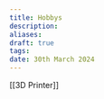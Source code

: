 ```yaml
---
title: Hobbys
description: 
aliases: 
draft: true
tags: 
date: 30th March 2024
---
```

[[3D Printer]]